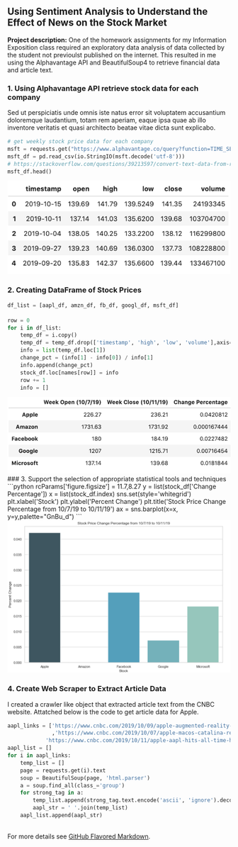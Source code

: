 ## Using Sentiment Analysis to Understand the Effect of News on the Stock Market

**Project description:** One of the homework assignments for my Information Exposition class required an exploratory data analysis of data collected by the student not previoulst published on the internet. This resulted in me using the Alphavantage API and BeautifulSoup4 to retrieve financial data and article text.

### 1. Using Alphavantage API retrieve stock data for each company 

Sed ut perspiciatis unde omnis iste natus error sit voluptatem accusantium doloremque laudantium, totam rem aperiam, eaque ipsa quae ab illo inventore veritatis et quasi architecto beatae vitae dicta sunt explicabo. 

```python
# get weekly stock price data for each company
msft = requests.get("https://www.alphavantage.co/query?function=TIME_SERIES_WEEKLY&symbol=MSFT&apikey=M5BAAOQ3PWDT935S&datatype=csv").content
msft_df = pd.read_csv(io.StringIO(msft.decode('utf-8')))
# https://stackoverflow.com/questions/39213597/convert-text-data-from-requests-object-to-dataframe-with-pandas
msft_df.head()
```
<img src="images/msft_df.png?raw=true"/>

### 2. Creating DataFrame of Stock Prices 
```python
df_list = [aapl_df, amzn_df, fb_df, googl_df, msft_df]

row = 0
for i in df_list:
    temp_df = i.copy()
    temp_df = temp_df.drop(['timestamp', 'high', 'low', 'volume'],axis=1)
    info = list(temp_df.loc[1])
    change_pct = (info[1] - info[0]) / info[1]
    info.append(change_pct)
    stock_df.loc[names[row]] = info
    row += 1
    info = []
```
<img src="images/stock_df.png?raw=true"/>
### 3. Support the selection of appropriate statistical tools and techniques
```python
rcParams['figure.figsize'] = 11.7,8.27
y = list(stock_df['Change Percentage'])
x = list(stock_df.index)
sns.set(style='whitegrid')
plt.xlabel('Stock')
plt.ylabel('Percent Change')
plt.title('Stock Price Change Percentage from 10/7/19 to 10/11/19')
ax = sns.barplot(x=x, y=y,palette="GnBu_d")
```

<img src="images/stock_graph.png?raw=true"/>


### 4. Create Web Scraper to Extract Article Data

I created a crawler like object that extracted article text from the CNBC website.
Attatched below is the code to get article data for Apple. 
```python
aapl_links = ['https://www.cnbc.com/2019/10/09/apple-augmented-reality-glasses-to-launch-in-2020-kuo.html'
              ,'https://www.cnbc.com/2019/10/07/apple-macos-catalina-released-for-macs-whats-new-and-how-to-get-it.html',
            'https://www.cnbc.com/2019/10/11/apple-aapl-hits-all-time-high.html']
aapl_list = []
for i in aapl_links:
    temp_list = []
    page = requests.get(i).text
    soup = BeautifulSoup(page, 'html.parser')
    a = soup.find_all(class_='group')
    for strong_tag in a:
        temp_list.append(strong_tag.text.encode('ascii', 'ignore').decode("utf-8").strip().replace("\"",''))
        aapl_str = ' '.join(temp_list)
    aapl_list.append(aapl_str)
       
```





For more details see [GitHub Flavored Markdown](https://guides.github.com/features/mastering-markdown/).

